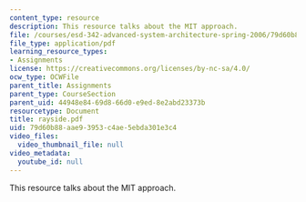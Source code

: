 ```yaml
---
content_type: resource
description: This resource talks about the MIT approach.
file: /courses/esd-342-advanced-system-architecture-spring-2006/79d60b88aae93953c4ae5ebda301e3c4_rayside.pdf
file_type: application/pdf
learning_resource_types:
- Assignments
license: https://creativecommons.org/licenses/by-nc-sa/4.0/
ocw_type: OCWFile
parent_title: Assignments
parent_type: CourseSection
parent_uid: 44948e84-69d8-66d0-e9ed-8e2abd23373b
resourcetype: Document
title: rayside.pdf
uid: 79d60b88-aae9-3953-c4ae-5ebda301e3c4
video_files:
  video_thumbnail_file: null
video_metadata:
  youtube_id: null
---
```

This resource talks about the MIT approach.